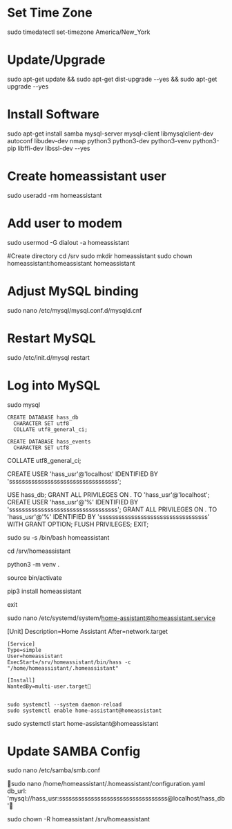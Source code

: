 # Set Time Zone
sudo timedatectl set-timezone America/New_York


# Update/Upgrade
sudo apt-get update && sudo apt-get dist-upgrade --yes && sudo apt-get upgrade --yes


# Install Software
sudo apt-get install samba mysql-server mysql-client libmysqlclient-dev autoconf libudev-dev nmap python3 python3-dev python3-venv python3-pip libffi-dev libssl-dev --yes

# Create homeassistant user
sudo useradd -rm homeassistant

# Add user to modem
sudo usermod -G dialout -a homeassistant


#Create directory
cd /srv
sudo mkdir homeassistant
sudo chown homeassistant:homeassistant homeassistant


# Adjust MySQL binding
sudo nano /etc/mysql/mysql.conf.d/mysqld.cnf


# Restart MySQL
sudo /etc/init.d/mysql restart



# Log into MySQL
sudo mysql




	CREATE DATABASE hass_db
	  CHARACTER SET utf8
	  COLLATE utf8_general_ci;

	CREATE DATABASE hass_events
	  CHARACTER SET utf8
  COLLATE utf8_general_ci;

 CREATE USER 'hass_usr'@'localhost' IDENTIFIED BY 'ssssssssssssssssssssssssssssssssss';

USE hass_db;
GRANT ALL PRIVILEGES ON *.* TO 'hass_usr'@'localhost';
CREATE USER 'hass_usr'@'%' IDENTIFIED BY 'ssssssssssssssssssssssssssssssssss';
GRANT ALL PRIVILEGES ON *.* TO 'hass_usr'@'%' IDENTIFIED BY 'ssssssssssssssssssssssssssssssssss' WITH GRANT OPTION;
FLUSH PRIVILEGES;
EXIT;


sudo su -s /bin/bash homeassistant

cd /srv/homeassistant

python3 -m venv .

source bin/activate

pip3 install homeassistant

exit

sudo nano /etc/systemd/system/home-assistant@homeassistant.service

[Unit]
	Description=Home Assistant
	After=network.target
	
	[Service]
	Type=simple
	User=homeassistant
	ExecStart=/srv/homeassistant/bin/hass -c "/home/homeassistant/.homeassistant"
	
	[Install]
	WantedBy=multi-user.target


	sudo systemctl --system daemon-reload
	sudo systemctl enable home-assistant@homeassistant
sudo systemctl start home-assistant@homeassistant


# Update SAMBA Config
sudo nano /etc/samba/smb.conf



sudo nano /home/homeassistant/.homeassistant/configuration.yaml
db_url: 'mysql://hass_usr:ssssssssssssssssssssssssssssssssss@localhost/hass_db'

sudo chown -R homeassistant /srv/homeassistant